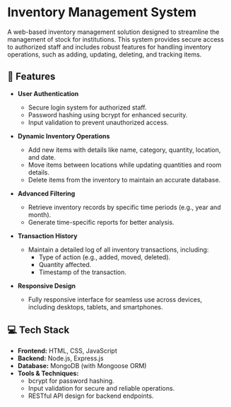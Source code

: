 # Inventory Management System  

A web-based inventory management solution designed to streamline the management of stock for institutions. This system provides secure access to authorized staff and includes robust features for handling inventory operations, such as adding, updating, deleting, and tracking items.  

## 🚀 Features  

- **User Authentication**  
  - Secure login system for authorized staff.  
  - Password hashing using bcrypt for enhanced security.  
  - Input validation to prevent unauthorized access.  

- **Dynamic Inventory Operations**  
  - Add new items with details like name, category, quantity, location, and date.  
  - Move items between locations while updating quantities and room details.  
  - Delete items from the inventory to maintain an accurate database.  

- **Advanced Filtering**  
  - Retrieve inventory records by specific time periods (e.g., year and month).  
  - Generate time-specific reports for better analysis.  

- **Transaction History**  
  - Maintain a detailed log of all inventory transactions, including:  
    - Type of action (e.g., added, moved, deleted).  
    - Quantity affected.  
    - Timestamp of the transaction.  

- **Responsive Design**  
  - Fully responsive interface for seamless use across devices, including desktops, tablets, and smartphones.  

## 💻 Tech Stack  

- **Frontend:** HTML, CSS, JavaScript  
- **Backend:** Node.js, Express.js  
- **Database:** MongoDB (with Mongoose ORM)  
- **Tools & Techniques:**  
  - bcrypt for password hashing.  
  - Input validation for secure and reliable operations.  
  - RESTful API design for backend endpoints.  
